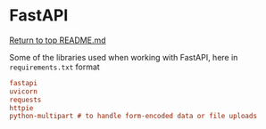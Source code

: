 FastAPI
=======

[Return to top README.md](../../README.md)

Some of the libraries used when working with FastAPI, here in `requirements.txt` format

```ini
fastapi
uvicorn
requests
httpie
python-multipart # to handle form-encoded data or file uploads
```

